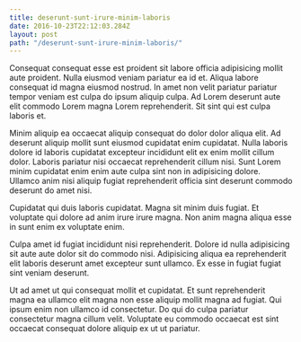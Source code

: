```yaml
---
title: deserunt-sunt-irure-minim-laboris
date: 2016-10-23T22:12:03.284Z
layout: post
path: "/deserunt-sunt-irure-minim-laboris/"
---
```


Consequat consequat esse est proident sit labore officia adipisicing mollit aute proident. Nulla eiusmod veniam pariatur ea id et. Aliqua labore consequat id magna eiusmod nostrud. In amet non velit pariatur pariatur tempor veniam est culpa do ipsum aliquip culpa. Ad Lorem deserunt aute elit commodo Lorem magna Lorem reprehenderit. Sit sint qui est culpa laboris et.

Minim aliquip ea occaecat aliquip consequat do dolor dolor aliqua elit. Ad deserunt aliquip mollit sunt eiusmod cupidatat enim cupidatat. Nulla laboris dolore id laboris cupidatat excepteur incididunt elit ex enim mollit cillum dolor. Laboris pariatur nisi occaecat reprehenderit cillum nisi. Sunt Lorem minim cupidatat enim enim aute culpa sint non in adipisicing dolore. Ullamco anim nisi aliquip fugiat reprehenderit officia sint deserunt commodo deserunt do amet nisi.

Cupidatat qui duis laboris cupidatat. Magna sit minim duis fugiat. Et voluptate qui dolore ad anim irure irure magna. Non anim magna aliqua esse in sunt enim ex voluptate enim.

Culpa amet id fugiat incididunt nisi reprehenderit. Dolore id nulla adipisicing sit aute aute dolor sit do commodo nisi. Adipisicing aliqua ea reprehenderit elit laboris deserunt amet excepteur sunt ullamco. Ex esse in fugiat fugiat sint veniam deserunt.

Ut ad amet ut qui consequat mollit et cupidatat. Et sunt reprehenderit magna ea ullamco elit magna non esse aliquip mollit magna ad fugiat. Qui ipsum enim non ullamco id consectetur. Do qui do culpa pariatur consectetur magna cillum velit. Voluptate eu commodo occaecat est sint occaecat consequat dolore aliquip ex ut ut pariatur.